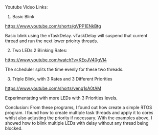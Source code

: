
Youtube Video Links:
1) Basic Blink

https://www.youtube.com/shorts/gVPP1ENkBtg

Basic blink using the vTaskDelay. vTaskDelay will suspend that current thread and run the next lower prioirty threads.

2) Two LEDs 2 Blinking Rates:

https://www.youtube.com/watch?v=KEoJV40gVl4

The scheduler splits the time evenly for these two threads.

3) Triple Blink, with 3 Rates and 3 Different Priorities

https://www.youtube.com/shorts/veng1sA0tAM

Experimentating with more LEDs with 3 Priorities levels.

Conclusion:
From these programs, I found out how create a simple RTOS program. I found how to create multiple task threads and apply it to cores whilst also adjusting the priority if necessary. With the examples above, I showed how to blink multiple LEDs with delay without any thread being blocked.
